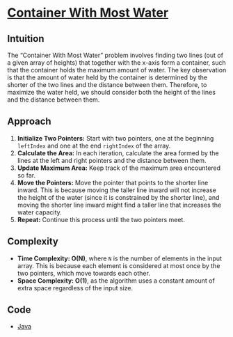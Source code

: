 # [Container With Most Water](https://leetcode.com/problems/container-with-most-water/description/)

## Intuition

The “Container With Most Water” problem involves finding two lines (out of a given array of heights) that together with 
the x-axis form a container, such that the container holds the maximum amount of water. The key observation is that the 
amount of water held by the container is determined by the shorter of the two lines and the distance between them. 
Therefore, to maximize the water held, we should consider both the height of the lines and the distance between them.

## Approach

1.	**Initialize Two Pointers:** Start with two pointers, one at the beginning `leftIndex` and one at the end
`rightIndex` of the array.
2.	**Calculate the Area:** In each iteration, calculate the area formed by the lines at the left and right pointers and
the distance between them.
3.	**Update Maximum Area:** Keep track of the maximum area encountered so far.
4.	**Move the Pointers:** Move the pointer that points to the shorter line inward. This is because moving the taller 
line inward will not increase the height of the water (since it is constrained by the shorter line), and moving the 
shorter line inward might find a taller line that increases the water capacity.
5.	**Repeat:** Continue this process until the two pointers meet.

## Complexity

- **Time Complexity: O(N)**, where `N` is the number of elements in the input array. This is because each element is 
considered at most once by the two pointers, which move towards each other.
- **Space Complexity: O(1)**, as the algorithm uses a constant amount of extra space regardless of the input size.

## Code

- [Java](../src/main/java/io/dksifoua/leetcode/containerwithmostwater/Solution.java)